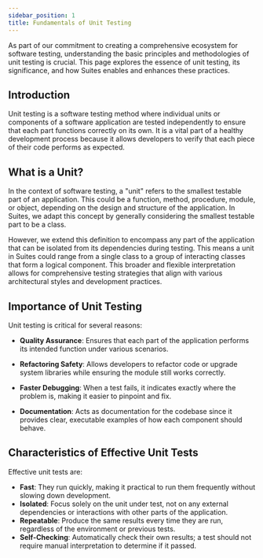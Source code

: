 ```yaml
---
sidebar_position: 1
title: Fundamentals of Unit Testing
---
```


As part of our commitment to creating a comprehensive ecosystem for software testing, understanding the basic principles
and methodologies of unit testing is crucial. This page explores the essence of unit testing, its significance, and how
Suites enables and enhances these practices.

## Introduction

Unit testing is a software testing method where individual units or components of a software application are tested
independently to ensure that each part functions correctly on its own. It is a vital part of a healthy development
process because it allows developers to verify that each piece of their code performs as expected.

## What is a Unit?

In the context of software testing, a "unit" refers to the smallest testable part of an application. This could be a
function, method, procedure, module, or object, depending on the design and structure of the application. In Suites, we
adapt this concept by generally considering the smallest testable part to be a class.

However, we extend this definition to encompass any part of the application that can be isolated from its dependencies
during testing. This means a unit in Suites could range from a single class to a group of interacting classes that form
a logical component. This broader and flexible interpretation allows for comprehensive testing strategies that align
with various architectural styles and development practices.

## Importance of Unit Testing

Unit testing is critical for several reasons:

- **Quality Assurance**: Ensures that each part of the application performs its intended function under various
  scenarios.

- **Refactoring Safety**: Allows developers to refactor code or upgrade system libraries while ensuring the module still
  works correctly.

- **Faster Debugging**: When a test fails, it indicates exactly where the problem is, making it easier to pinpoint and
  fix.

- **Documentation**: Acts as documentation for the codebase since it provides clear, executable examples of how each
  component should behave.

## Characteristics of Effective Unit Tests

Effective unit tests are:

- **Fast**: They run quickly, making it practical to run them frequently without slowing down development.
- **Isolated**: Focus solely on the unit under test, not on any external dependencies or interactions with other parts
  of the application.
- **Repeatable**: Produce the same results every time they are run, regardless of the environment or previous tests.
- **Self-Checking**: Automatically check their own results; a test should not require manual interpretation to determine
  if it passed.
